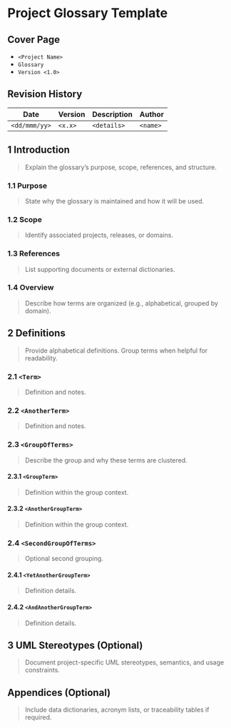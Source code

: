 # Project Glossary Template


## Cover Page
- `<Project Name>`
- `Glossary`
- `Version <1.0>`

## Revision History
| Date | Version | Description | Author |
| --- | --- | --- | --- |
| `<dd/mmm/yy>` | `<x.x>` | `<details>` | `<name>` |

## 1 Introduction
> Explain the glossary’s purpose, scope, references, and structure.

### 1.1 Purpose
> State why the glossary is maintained and how it will be used.

### 1.2 Scope
> Identify associated projects, releases, or domains.

### 1.3 References
> List supporting documents or external dictionaries.

### 1.4 Overview
> Describe how terms are organized (e.g., alphabetical, grouped by domain).

## 2 Definitions
> Provide alphabetical definitions. Group terms when helpful for readability.

### 2.1 `<Term>`
> Definition and notes.

### 2.2 `<AnotherTerm>`
> Definition and notes.

### 2.3 `<GroupOfTerms>`
> Describe the group and why these terms are clustered.

#### 2.3.1 `<GroupTerm>`
> Definition within the group context.

#### 2.3.2 `<AnotherGroupTerm>`
> Definition within the group context.

### 2.4 `<SecondGroupOfTerms>`
> Optional second grouping.

#### 2.4.1 `<YetAnotherGroupTerm>`
> Definition details.

#### 2.4.2 `<AndAnotherGroupTerm>`
> Definition details.

## 3 UML Stereotypes (Optional)
> Document project-specific UML stereotypes, semantics, and usage constraints.

## Appendices (Optional)
> Include data dictionaries, acronym lists, or traceability tables if required.
